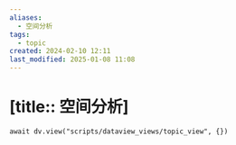 ```yaml
---
aliases:
  - 空间分析
tags:
  - topic
created: 2024-02-10 12:11
last_modified: 2025-01-08 11:08
---
```


# [title:: 空间分析]

```dataviewjs
await dv.view("scripts/dataview_views/topic_view", {})
```
